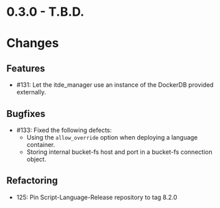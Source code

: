 # 0.3.0 - T.B.D.

# Changes

## Features

* #131: Let the itde_manager use an instance of the DockerDB provided externally.

## Bugfixes

* #133: Fixed the following defects:
  - Using the `allow_override` option when deploying a language container.
  - Storing internal bucket-fs host and port in a bucket-fs connection object. 

## Refactoring

* 125: Pin Script-Language-Release repository to tag 8.2.0